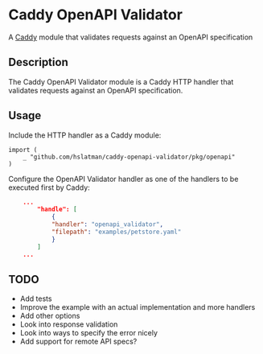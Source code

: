 # Caddy OpenAPI Validator

A [Caddy](https://caddyserver.com/) module that validates requests against an OpenAPI specification

## Description

The Caddy OpenAPI Validator module is a Caddy HTTP handler that validates requests against an OpenAPI specification.

## Usage

Include the HTTP handler as a Caddy module:

```golang
import (
	_ "github.com/hslatman/caddy-openapi-validator/pkg/openapi"
)
```

Configure the OpenAPI Validator handler as one of the handlers to be executed first by Caddy:

```json
    ...
        "handle": [
            {
            "handler": "openapi_validator",
            "filepath": "examples/petstore.yaml"
            }
        ]    
    ...
```

## TODO

* Add tests
* Improve the example with an actual implementation and more handlers
* Add other options
* Look into response validation
* Look into ways to specify the error nicely
* Add support for remote API specs?
